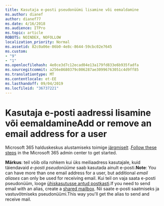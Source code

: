 ```yaml
---
title: Kasutaja e-posti pseudonüümi lisamine või eemaldamine
ms.author: dianef
author: dianef77
ms.date: 4/16/2018
ms.audience: ITPro
ms.topic: article
ROBOTS: NOINDEX, NOFOLLOW
localization_priority: Normal
ms.assetid: 82c0a06e-86b0-4e8c-8644-59cbc02e7645
ms.custom:
- "9"
- "1"
ms.openlocfilehash: 4e0ce3d7c12ecad04e13a179fd833e6b935fadfa
ms.sourcegitcommit: a256e8680379c006287ae30996763051c4d9ff85
ms.translationtype: MT
ms.contentlocale: et-EE
ms.lasthandoff: 09/04/2019
ms.locfileid: "36737221"
---
```

# <a name="add-or-remove-an-email-address-for-a-user"></a><span data-ttu-id="67a4c-102">Kasutaja e-posti aadressi lisamine või eemaldamine</span><span class="sxs-lookup"><span data-stu-id="67a4c-102">Add or remove an email address for a user</span></span>

<span data-ttu-id="67a4c-103">Microsoft 365 halduskeskus alustamiseks toimige [järgmiselt](https://portal.office.com/AdminPortal/Home#/AssistedGuide/addemailoptions) .</span><span class="sxs-lookup"><span data-stu-id="67a4c-103">[Follow these steps](https://portal.office.com/AdminPortal/Home#/AssistedGuide/addemailoptions) in the Microsoft 365 admin center to get started.</span></span>

 <span data-ttu-id="67a4c-104">**Märkus**: teil võib olla rohkem kui üks meiliaadress kasutajale, kuid täiendavaid *e-posti pseudonüüme* saab kasutada ainult e-posti.</span><span class="sxs-lookup"><span data-stu-id="67a4c-104">**Note**: You can have more than one email address for a user, but additional  *email aliases*  can only be used for receiving email.</span></span> <span data-ttu-id="67a4c-105">Kui teil on vaja saata e-posti pseudonüüm, looge [ühiskasutusse antud postkasti](https://docs.microsoft.com/office365/admin/email/create-a-shared-mailbox).</span><span class="sxs-lookup"><span data-stu-id="67a4c-105">If you need to send email with an alias, create a [shared mailbox](https://docs.microsoft.com/office365/admin/email/create-a-shared-mailbox).</span></span> <span data-ttu-id="67a4c-106">Nii saate e-posti saatmiseks ja vastuvõtmiseks pseudonüümi.</span><span class="sxs-lookup"><span data-stu-id="67a4c-106">This way you'll get the alias to send and receive mail.</span></span>
  